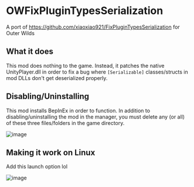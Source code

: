 # OWFixPluginTypesSerialization

A port of https://github.com/xiaoxiao921/FixPluginTypesSerialization for Outer Wilds

## What it does

This mod does nothing to the game. Instead, it patches the native UnityPlayer.dll in order to fix a bug where `[Serializable]` classes/structs in mod DLLs don't get deserialized properly.

## Disabling/Uninstalling

This mod installs BepInEx in order to function. In addition to disabling/uninstalling the mod in the manager, you must delete any (or all) of these three files/folders in the game directory.

![image](https://user-images.githubusercontent.com/26337121/213887298-389581bb-b3e7-47a9-9d9d-562e0dd451ac.png)

## Making it work on Linux

Add this launch option lol

![image](https://github.com/JohnCorby/OWFixPluginTypesSerialization/assets/26337121/55f1ce55-0ac4-4074-9210-9aa7e3988a1e)
